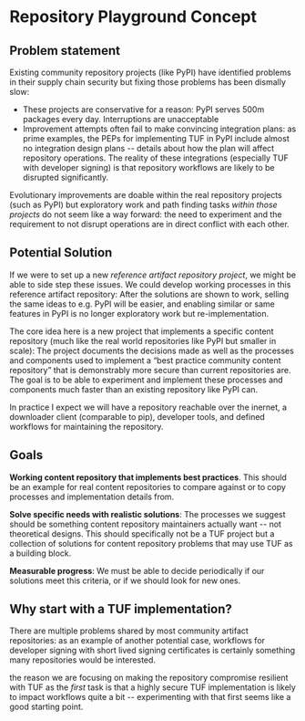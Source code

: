 
# Repository Playground Concept

## Problem statement

Existing community repository projects (like PyPI) have identified problems in their supply chain security but fixing those problems has been dismally slow:

* These projects are conservative for a reason: PyPI serves 500m packages every day. Interruptions are unacceptable
* Improvement attempts often fail to make convincing integration plans: as prime examples, the PEPs for implementing TUF in PyPI include almost no integration design plans -- details about how the plan will affect repository operations. The reality of these integrations (especially TUF with developer signing) is that repository workflows are likely to be disrupted significantly.

Evolutionary improvements are doable within the real repository projects (such as PyPI) but exploratory work and path finding tasks _within those projects_ do not seem like a way forward: the need to experiment and the requirement to not disrupt operations are in direct conflict with each other.

## Potential Solution

If we were to set up a new _reference artifact repository project_, we might be able to side step these issues. We could develop working processes in this reference artifact repository: After the solutions are shown to work, selling the same ideas to e.g. PyPI will be easier, and enabling similar or same features in PyPI is no longer exploratory work but re-implementation.

The core idea here is a new project that implements a specific content repository (much like the real world repositories like PyPI but smaller in scale): The project documents the decisions made as well as the processes and components used to implement a “best practice community content repository” that is demonstrably more secure than current repositories are. The goal is to be able to experiment and implement these processes and components much faster than an existing repository like PyPI can.

In practice I expect we will have a repository reachable over the inernet, a downloader client (comparable to pip), developer tools, and defined workflows for maintaining the repository.

## Goals

**Working content repository that implements best practices**. This should be an example for real content repositories to compare against or to copy processes and implementation details from. 

**Solve specific needs with realistic solutions**: The processes we suggest should be something content repository maintainers actually want -- not theoretical designs. This should specifically not be a TUF project but a collection of solutions for content repository problems that may use TUF as a building block.

**Measurable progress**: We must be able to decide periodically if our solutions meet this criteria, or if we should look for new ones.

## Why start with a TUF implementation?

There are multiple problems shared by most community artifact repositories: as an example of another potential case, workflows for developer signing with short lived signing certificates is certainly something many repositories would be interested. 

the reason we are focusing on making the repository compromise resilient with TUF as the _first_ task is that a highly secure TUF implementation is likely to impact workflows quite a bit -- experimenting with that first seems like a good starting point.

